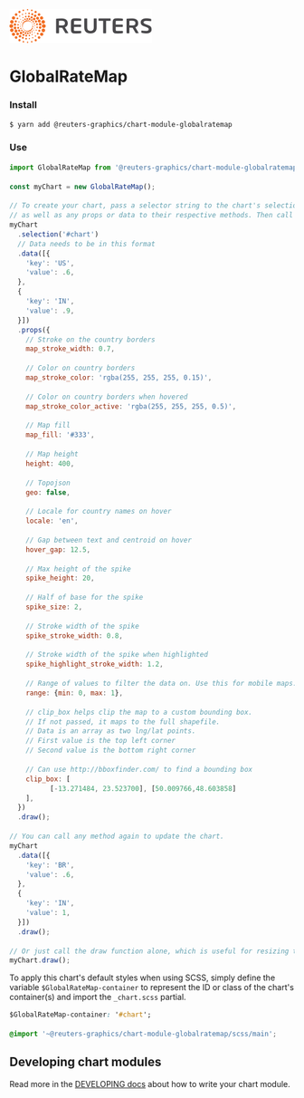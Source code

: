 ![](./badge.svg)

# GlobalRateMap

### Install

```
$ yarn add @reuters-graphics/chart-module-globalratemap
```

### Use

```javascript
import GlobalRateMap from '@reuters-graphics/chart-module-globalratemap';

const myChart = new GlobalRateMap();

// To create your chart, pass a selector string to the chart's selection method,
// as well as any props or data to their respective methods. Then call draw.
myChart
  .selection('#chart')
  // Data needs to be in this format
  .data([{
    'key': 'US',
    'value': .6,
  },
  {
    'key': 'IN',
    'value': .9,
  }])
  .props({ 
    // Stroke on the country borders
    map_stroke_width: 0.7,

    // Color on country borders
    map_stroke_color: 'rgba(255, 255, 255, 0.15)',

    // Color on country borders when hovered
    map_stroke_color_active: 'rgba(255, 255, 255, 0.5)',

    // Map fill
    map_fill: '#333',

    // Map height
    height: 400,

    // Topojson
    geo: false,

    // Locale for country names on hover
    locale: 'en',

    // Gap between text and centroid on hover
    hover_gap: 12.5,

    // Max height of the spike
    spike_height: 20,

    // Half of base for the spike
    spike_size: 2,

    // Stroke width of the spike
    spike_stroke_width: 0.8,

    // Stroke width of the spike when highlighted
    spike_highlight_stroke_width: 1.2,

    // Range of values to filter the data on. Use this for mobile maps.
    range: {min: 0, max: 1},

    // clip_box helps clip the map to a custom bounding box. 
    // If not passed, it maps to the full shapefile.
    // Data is an array as two lng/lat points.
    // First value is the top left corner
    // Second value is the bottom right corner

    // Can use http://bboxfinder.com/ to find a bounding box
    clip_box: [
          [-13.271484, 23.523700], [50.009766,48.603858]
    ],
  })
  .draw();

// You can call any method again to update the chart.
myChart
  .data([{
    'key': 'BR',
    'value': .6,
  },
  {
    'key': 'IN',
    'value': 1,
  }])
  .draw();

// Or just call the draw function alone, which is useful for resizing the chart.
myChart.draw();
```

To apply this chart's default styles when using SCSS, simply define the variable `$GlobalRateMap-container` to represent the ID or class of the chart's container(s) and import the `_chart.scss` partial.

```CSS
$GlobalRateMap-container: '#chart';

@import '~@reuters-graphics/chart-module-globalratemap/scss/main';
```

## Developing chart modules

Read more in the [DEVELOPING docs](./DEVELOPING.md) about how to write your chart module.
